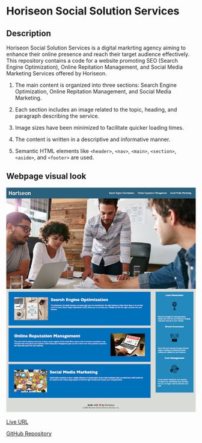 # Horiseon Social Solution Services


## Description

Horiseon Social Solution Services is a digital markrting agency aiming to enhance their online presence and reach their target audience effectively. This repository contains a code for a website promoting SEO (Search Engine Optimization), Online Repitation Management, and Social Media Marketing Services offered by Horiseon.

1. The main content is organized into three sections: Search Engine Optimization, Online Repitation Management, and Social Media Marketing.

2. Each section includes an image related to the topic, heading, and paragraph describing the service.

3. Image sizes have been minimized to facilitate quicker loading times.

4. The content is written in a descriptive and informative manner.

5. Semantic HTML elements like `<header>`, `<nav>`, `<main>`, `<section>`, `<aside>`, and `<footer>` are used.


## Webpage visual look

![alt text](assets/images/page-screenshot.png)


[Live URL](https://sonusubedi-01.github.io/html-seo-refactor/)

[GitHub Repository](https://github.com/sonusubedi-01/html-seo-refactor)